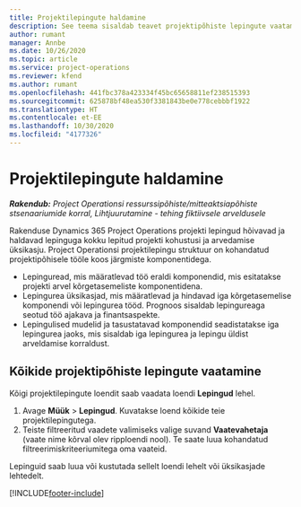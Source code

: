 ```yaml
---
title: Projektilepingute haldamine
description: See teema sisaldab teavet projektipõhiste lepingute vaatamise kohta.
author: rumant
manager: Annbe
ms.date: 10/26/2020
ms.topic: article
ms.service: project-operations
ms.reviewer: kfend
ms.author: rumant
ms.openlocfilehash: 441fbc378a423334f45bc65658811ef238515393
ms.sourcegitcommit: 625878bf48ea530f3381843be0e778cebbbf1922
ms.translationtype: HT
ms.contentlocale: et-EE
ms.lasthandoff: 10/30/2020
ms.locfileid: "4177326"
---
```

# <a name="manage-project-contracts"></a>Projektilepingute haldamine

_**Rakendub:** Project Operationsi ressurssipõhiste/mitteaktsiapõhiste stsenaariumide korral,  Lihtjuurutamine - tehing fiktiivsele arveldusele_

Rakenduse Dynamics 365 Project Operations projekti lepingud hõivavad ja haldavad lepinguga kokku lepitud projekti kohustusi ja arvedamise üksikasju. Project Operationsi projektilepingu struktuur on kohandatud projektipõhisele tööle koos järgmiste komponentidega.

- Lepinguread, mis määratlevad töö eraldi komponendid, mis esitatakse projekti arvel kõrgetasemeliste komponentidena.
- Lepingurea üksikasjad, mis määratlevad ja hindavad iga kõrgetasemelise komponendi või lepingurea tööd. Prognoos sisaldab lepingureaga seotud töö ajakava ja finantsaspekte.
- Lepingulised mudelid ja tasustatavad komponendid seadistatakse iga lepingurea jaoks, mis sisaldab iga lepingurea ja lepingu üldist arveldamise korraldust.

## <a name="view-all-project-based-contracts"></a>Kõikide projektipõhiste lepingute vaatamine

Kõigi projektilepingute loendit saab vaadata loendi **Lepingud** lehel. 

1. Avage **Müük** > **Lepingud**. Kuvatakse loend kõikide teie projektilepingutega. 
2. Teiste filtreeritud vaadete valimiseks valige suvand **Vaatevahetaja** (vaate nime kõrval olev ripploendi nool). Te saate luua kohandatud filtreerimiskriteeriumitega oma vaateid.

Lepinguid saab luua või kustutada sellelt loendi lehelt või üksikasjade lehtedelt.


[!INCLUDE[footer-include](../../includes/footer-banner.md)]